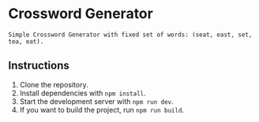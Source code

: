 # Crossword Generator

    Simple Crossword Generator with fixed set of words: (seat, east, set, tea, eat).

## Instructions

1. Clone the repository.
2. Install dependencies with `npm install`.
3. Start the development server with `npm run dev`.
4. If you want to build the project, run `npm run build`.